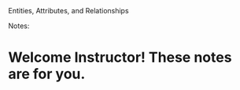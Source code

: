 <div class="title">
  Entities, Attributes, and Relationships
</div>

<div class="subtitle">
  
</div>

<div class="title-block">
  
</div>

Notes:

# Welcome Instructor! These notes are for you.